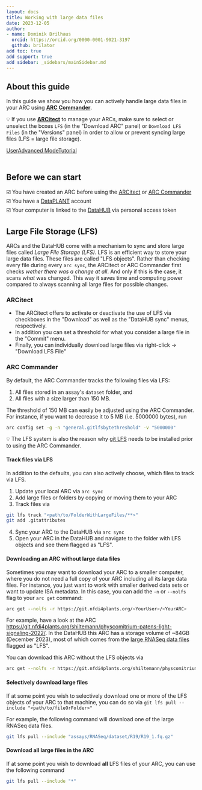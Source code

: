 ```yaml
---
layout: docs
title: Working with large data files
date: 2023-12-05
author:
- name: Dominik Brilhaus
  orcid: https://orcid.org/0000-0001-9021-3197
  github: brilator
add toc: true
add support: true
add sidebar: _sidebars/mainSidebar.md
---
```


## About this guide

In this guide we show you how you can actively handle large data files in your ARC using **[ARC Commander](./../implementation/ArcCommander.html)**.

:bulb: If you use **[ARCitect](./../ARCitect-Manual/index.html)** to manage your ARCs, make sure to select or unselect the boxes `LFS` (in the "Download ARC" panel) or `Download LFS Files` (in the "Versions" panel) in order to allow or prevent syncing large files (LFS = large file storage).

<div style="padding-bottom: 20px">
    <a href="./index.html">
        <span class="badge-category">User</span><span class="badge-selected" id="badge-advanced">Advanced</span>
        <span class="badge-category">Mode</span><span class="badge-selected" id="badge-tutorial">Tutorial</span>
    </a>
</div>

## Before we can start

:ballot_box_with_check: You have created an ARC before using the [ARCitect](./../ARCitect-Manual/index.html) or [ARC Commander](./../implementation/ArcCommander.html)  
:ballot_box_with_check: You have a [DataPLANT](https://register.nfdi4plants.org) account  
:ballot_box_with_check: Your computer is linked to the [DataHUB](https://git.nfdi4plants.org) via personal access token

## Large File Storage (LFS)

ARCs and the DataHUB come with a mechanism to sync and store large files called *Large File Storage (LFS)*. LFS is an efficient way to store your large data files. These files are called "LFS objects". Rather than checking every file during every `arc sync`, the ARCitect or ARC Commander first checks *wether there was a change at all*. And only if this is the case, it scans *what* was changed. This way it saves time and computing power compared to always scanning all large files for possible changes.

### ARCitect

- The ARCitect offers to activate or deactivate the use of LFS via checkboxes in the "Download" as well as the "DataHUB sync" menus, respectively.
- In addition you can set a threshold for what you consider a large file in the "Commit" menu.
- Finally, you can individually download large files via right-click -> "Download LFS File"

### ARC Commander

By default, the ARC Commander tracks the following files via LFS:
  1. All files stored in an assay's `dataset` folder, and
  2. All files with a size larger than 150 MB. 

The threshold of 150 MB can easily be adjusted using the ARC Commander. For instance, if you want to decrease it to 5 MB (i.e. 5000000 bytes), run

```bash
arc config set -g -n "general.gitlfsbytethreshold" -v "5000000"
```

:bulb: The LFS system is also the reason why [git LFS](https://git-lfs.github.com/) needs to be installed prior to using the ARC Commander.

#### Track files via LFS

In addition to the defaults, you can also actively choose, which files to track via LFS.

1. Update your local ARC via `arc sync`
2. Add large files or folders by copying or moving them to your ARC
3. Track files via

```bash
git lfs track "<path/to/FolderWithLargeFiles/**>"
git add .gitattributes
```

4. Sync your ARC to the DataHUB via `arc sync`
5. Open your ARC in the DataHUB and navigate to the folder with LFS objects and see them flagged as "LFS".

#### Downloading an ARC without large data files

Sometimes you may want to download your ARC to a smaller computer, where you do not need a full copy of your ARC including all its large data files. For instance, you just want to work with smaller derived data sets or want to update ISA metadata. 
In this case, you can add the `-n` or `--nolfs` flag to your `arc get` command: 

```bash
arc get --nolfs -r https://git.nfdi4plants.org/<YourUser>/<YourARC>
```

For example, have a look at the ARC https://git.nfdi4plants.org/shiltemann/physcomitrium-patens-light-signaling-2022/. 
In the DataHUB this ARC has a storage volume of ~84GB (December 2023), most of which comes from the [large RNASeq data files](https://git.nfdi4plants.org/shiltemann/physcomitrium-patens-light-signaling-2022/-/tree/main/assays/RNASeq/dataset) flagged as "LFS".

You can download this ARC without the LFS objects via

```bash
arc get --nolfs -r https://git.nfdi4plants.org/shiltemann/physcomitrium-patens-light-signaling-2022/
```

#### Selectively download large files

If at some point you wish to selectively download one or more of the LFS objects of your ARC to that machine, you can do so via `git lfs pull --include "<path/to/fileOrFolder>"`

For example, the following command will download one of the large RNASeq data files.

```bash
git lfs pull --include "assays/RNASeq/dataset/R19/R19_1.fq.gz"
```

#### Download all large files in the ARC

If at some point you wish to download **all** LFS files of your ARC, you can use the following command

```bash
git lfs pull --include "*"
```

